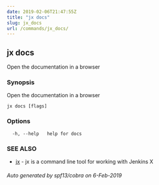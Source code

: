 ```yaml
---
date: 2019-02-06T21:47:55Z
title: "jx docs"
slug: jx_docs
url: /commands/jx_docs/
---
```

## jx docs

Open the documentation in a browser

### Synopsis

Open the documentation in a browser

```
jx docs [flags]
```

### Options

```
  -h, --help   help for docs
```

### SEE ALSO

* [jx](/commands/jx/)	 - jx is a command line tool for working with Jenkins X

###### Auto generated by spf13/cobra on 6-Feb-2019
